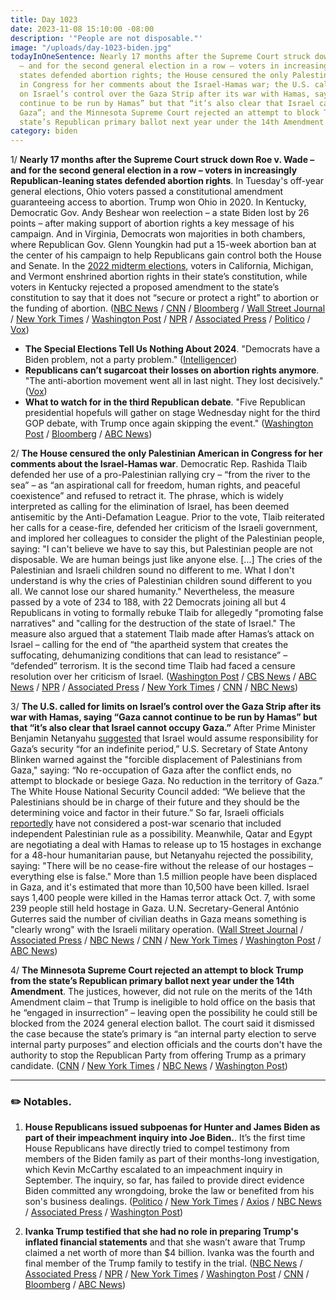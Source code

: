 ```yaml
---
title: Day 1023
date: 2023-11-08 15:10:00 -08:00
description: '"People are not disposable."'
image: "/uploads/day-1023-biden.jpg"
todayInOneSentence: Nearly 17 months after the Supreme Court struck down Roe v. Wade
  – and for the second general election in a row – voters in increasingly Republican-leaning
  states defended abortion rights; the House censured the only Palestinian American
  in Congress for her comments about the Israel-Hamas war; the U.S. called for limits
  on Israel’s control over the Gaza Strip after its war with Hamas, saying “Gaza cannot
  continue to be run by Hamas” but that “it’s also clear that Israel cannot occupy
  Gaza”; and the Minnesota Supreme Court rejected an attempt to block Trump from the
  state’s Republican primary ballot next year under the 14th Amendment.
category: biden
---
```


1/ **Nearly 17 months after the Supreme Court struck down Roe v. Wade – and for the second general election in a row – voters in increasingly Republican-leaning states defended abortion rights**. In Tuesday's off-year general elections, Ohio voters passed a constitutional amendment guaranteeing access to abortion. Trump won Ohio in 2020. In Kentucky, Democratic Gov. Andy Beshear won reelection – a state Biden lost by 26 points – after making support of abortion rights a key message of his campaign. And in Virginia, Democrats won majorities in both chambers, where Republican Gov. Glenn Youngkin had put a 15-week abortion ban at the center of his campaign to help Republicans gain control both the House and Senate. In the [2022 midterm elections](https://whatthefuckjusthappenedtoday.com/2022/11/09/day-659/#3-voters-in-california-michigan-and), voters in California, Michigan, and Vermont enshrined abortion rights in their state’s constitution, while voters in Kentucky rejected a proposed amendment to the state’s constitution to say that it does not “secure or protect a right” to abortion or the funding of abortion. ([NBC News](https://www.nbcnews.com/politics/elections/election-results-point-major-gop-liability-abortion-heading-2024-rcna123103) / [CNN](https://www.cnn.com/2023/11/07/politics/takeaways-election-day/index.html) / [Bloomberg](https://www.bloomberg.com/news/articles/2023-11-08/wins-in-state-races-boost-democrats-and-biden-s-2024-hopes?srnd=premium&sref=MIBMEEoj) / [Wall Street Journal](https://www.wsj.com/politics/elections/abortion-rights-supporters-rack-up-victories-putting-gop-in-bind-for-2024-4bec7b38) / [New York Times](https://www.nytimes.com/2023/11/08/us/politics/election-results-democrats-abortion.html) / [Washington Post](https://www.washingtonpost.com/politics/2023/11/07/abortion-ohio-kentucky-virginia-elecitons/) / [NPR](https://www.npr.org/2023/11/08/1211429268/abortion-rights-2023-election-ohio-virginia-kentucky) / [Associated Press](https://apnews.com/article/abortion-2024-elections-republicans-ohio-virginia-90255a62d83ad9f1d86b407c9455bb0a) / [Politico](https://www.politico.com/news/2023/11/08/election-day-2023-results-takeaways-00126035) / [Vox](https://www.vox.com/politics/2023/11/8/23951783/election-day-2023-results-analysis-winners-losers-beshear-cameron))

* **The Special Elections Tell Us Nothing About 2024**. "Democrats have a Biden problem, not a party problem." ([Intelligencer](https://nymag.com/intelligencer/2023/11/the-special-elections-tell-us-nothing-about-2024.html))
* **Republicans can’t sugarcoat their losses on abortion rights anymore**. "The anti-abortion movement went all in last night. They lost decisively." ([Vox](https://www.vox.com/2023/11/8/23952090/ohio-election-results-issue-1-abortion-virginia-kentucky-roe-dobbs))
* **What to watch for in the third Republican debate**. "Five Republican presidential hopefuls will gather on stage Wednesday night for the third GOP debate, with Trump once again skipping the event." ([Washington Post](https://www.washingtonpost.com/politics/2023/11/08/presidential-candidates-third-republican-debate/) / [Bloomberg](https://www.bloomberg.com/news/articles/2023-11-08/3rd-republican-debate-key-things-to-watch-5-candidates-no-trump?sref=MIBMEEoj) / [ABC News](https://abcnews.go.com/Politics/watch-3rd-gop-presidential-primary-debate/story?id=104697643))

2/ **The House censured the only Palestinian American in Congress for her comments about the Israel-Hamas war**. Democratic Rep. Rashida Tlaib defended her use of a pro-Palestinian rallying cry – “from the river to the sea” – as “an aspirational call for freedom, human rights, and peaceful coexistence” and refused to retract it. The phrase, which is widely interpreted as calling for the elimination of Israel, has been deemed antisemitic by the Anti-Defamation League. Prior to the vote, Tlaib reiterated her calls for a cease-fire, defended her criticism of the Israeli government, and implored her colleagues to consider the plight of the Palestinian people, saying: "I can't believe we have to say this, but Palestinian people are not disposable. We are human beings just like anyone else. [...] The cries of the Palestinian and Israeli children sound no different to me. What I don't understand is why the cries of Palestinian children sound different to you all. We cannot lose our shared humanity." Nevertheless, the measure passed by a vote of 234 to 188, with 22 Democrats joining all but 4 Republicans in voting to formally rebuke Tlaib for allegedly "promoting false narratives" and "calling for the destruction of the state of Israel." The measure also argued that a statement Tlaib made after Hamas’s attack on Israel – calling for the end of “the apartheid system that creates the suffocating, dehumanizing conditions that can lead to resistance” – “defended” terrorism. It is the second time Tlaib had faced a censure resolution over her criticism of Israel. ([Washington Post](https://www.washingtonpost.com/politics/2023/11/07/rashida-tlaib-censured-house-israel-palestine/) / [CBS News](https://www.cbsnews.com/news/rashida-tlaib-censure-vote-rich-mccormick-marjorie-taylor-greene/) / [ABC News](https://abcnews.go.com/Politics/rep-rashida-tlaib-faces-2nd-censure-resolution-criticism/story?id=104693855) / [NPR](https://www.npr.org/2023/11/07/1211315549/tlaib-censure-house-israel-gaza) / [Associated Press](https://apnews.com/article/congress-house-censure-resolution-tlaib-8085189047a4c40f2d44ada4604aa076) / [New York Times](https://www.nytimes.com/2023/11/07/us/politics/tlaib-censure-house-israel-gaza.html) / [CNN](https://www.cnn.com/2023/11/07/politics/rashida-tlaib-censure-vote) / [NBC News](https://www.nbcnews.com/politics/congress/house-vote-censure-rashida-tlaib-israel-hamas-palestine-remarks-rcna124005))

3/ **The U.S. called for limits on Israel’s control over the Gaza Strip after its war with Hamas, saying “Gaza cannot continue to be run by Hamas” but that “it’s also clear that Israel cannot occupy Gaza.”** After Prime Minister Benjamin Netanyahu [suggested](https://whatthefuckjusthappenedtoday.com/2023/11/07/day-1022/#2-prime-minister-benjamin-netanyahu) that Israel would assume responsibility for Gaza’s security “for an indefinite period,” U.S. Secretary of State Antony Blinken warned against the "forcible displacement of Palestinians from Gaza," saying: “No re-occupation of Gaza after the conflict ends, no attempt to blockade or besiege Gaza. No reduction in the territory of Gaza.” The White House National Security Council added: “We believe that the Palestinians should be in charge of their future and they should be the determining voice and factor in their future.” So far, Israeli officials [reportedly](https://apnews.com/article/gaza-palestinian-israel-west-bank-war-blinken-4858606690949d848cb11903095370c8) have not considered a post-war scenario that included independent Palestinian rule as a possibility. Meanwhile, Qatar and Egypt are negotiating a deal with Hamas to release up to 15 hostages in exchange for a 48-hour humanitarian pause, but Netanyahu rejected the possibility, saying: "There will be no cease-fire without the release of our hostages – everything else is false." More than 1.5 million people have been displaced in Gaza, and it's estimated that more than 10,500 have been killed. Israel says 1,400 people were killed in the Hamas terror attack Oct. 7, with some 239 people still held hostage in Gaza. U.N. Secretary-General António Guterres said the number of civilian deaths in Gaza means something is "clearly wrong" with the Israeli military operation. ([Wall Street Journal](https://www.wsj.com/world/middle-east/u-s-sees-limits-for-israels-place-in-gaza-future-0b3414cb) / [Associated Press](https://apnews.com/article/israel-hamas-war-live-updates-11-08-2023-ddf02616ad9bdfc6d311e89c0315874d) / [NBC News](https://www.nbcnews.com/news/world/live-blog/israel-hamas-war-live-updates-rcna124127) / [CNN](https://www.cnn.com/middleeast/live-news/israel-hamas-war-gaza-news-11-08-23/index.html) / [New York Times](https://www.nytimes.com/live/2023/11/08/world/israel-hamas-war-gaza) / [Washington Post](https://www.washingtonpost.com/world/2023/11/08/israel-war-news-hamas-gaza-palestine/) / [ABC News](https://abcnews.go.com/International/live-updates/israel-gaza-hamas/?id=104617602))

4/ **The Minnesota Supreme Court rejected an attempt to block Trump from the state’s Republican primary ballot next year under the 14th Amendment**. The justices, however, did not rule on the merits of the 14th Amendment claim – that Trump is ineligible to hold office on the basis that he “engaged in insurrection” – leaving open the possibility he could still be blocked from the 2024 general election ballot. The court said it dismissed the case because the state’s primary is “an internal party election to serve internal party purposes” and election officials and the courts don't have the authority to stop the Republican Party from offering Trump as a primary candidate. ([CNN](https://www.cnn.com/2023/11/08/politics/minnesota-14th-amendment-trump/index.html) / [New York Times](https://www.nytimes.com/2023/11/08/us/politics/trump-14th-amendment-ballot.html) / [NBC News](https://www.nbcnews.com/politics/donald-trump/minnesota-supreme-court-dismisses-effort-block-trump-states-primary-ba-rcna124291) / [Washington Post](https://www.washingtonpost.com/politics/2023/11/08/minnesota-supreme-court-2024-ballot-trump/))

---

### ✏️ Notables.

1. **House Republicans issued subpoenas for Hunter and James Biden as part of their impeachment inquiry into Joe Biden.**. It’s the first time House Republicans have directly tried to compel testimony from members of the Biden family as part of their months-long investigation, which Kevin McCarthy escalated to an impeachment inquiry in September. The inquiry, so far, has failed to provide direct evidence Biden committed any wrongdoing, broke the law or benefited from his son's business dealings. ([Politico](https://www.politico.com/live-updates/2023/11/08/congress/hunter-biden-subpoenaed-00126137) / [New York Times](https://www.nytimes.com/2023/11/08/us/politics/james-hunter-biden-house-subpoenas.html) / [Axios](https://www.axios.com/2023/11/08/hunter-biden-james-subpoena-house-gop) / [NBC News](https://www.nbcnews.com/politics/congress/house-subpoenas-james-hunter-biden-republican-impeachment-inquiry-rcna124222) / [Associated Press](https://apnews.com/article/hunter-joe-biden-impeachment-congress-subpoena-37fe9652539c2c501d8b8bd8c3cc8901) / [Washington Post](https://www.washingtonpost.com/politics/2023/11/08/hunter-biden-james-biden-subpoenas/))

2. **Ivanka Trump testified that she had no role in preparing Trump's inflated financial statements** and that she wasn’t aware that Trump claimed a net worth of more than $4 billion. Ivanka was the fourth and final member of the Trump family to testify in the trial. ([NBC News](https://www.nbcnews.com/politics/donald-trump/live-blog/ivanka-trump-fraud-trial-live-updates-rcna122519) / [Associated Press](https://apnews.com/article/trump-fraud-lawsuit-trial-ivanka-trump-testimony-1795382ea1d2c33faefbb40a0907feca) / [NPR](https://www.npr.org/2023/11/08/1211487348/ivanka-trump-testimony-fraud-trial) / [New York Times](https://www.nytimes.com/live/2023/11/08/nyregion/trump-fraud-trial) / [Washington Post](https://www.washingtonpost.com/politics/2023/11/08/trump-ivanka-new-york-fraud-trial/) / [CNN](https://www.cnn.com/politics/live-news/trump-civil-fraud-trial-11-08-23/index.html) / [Bloomberg](https://www.bloomberg.com/news/articles/2023-11-08/ivanka-trump-testifies-no-role-in-father-s-net-worth-claims?srnd=premium&sref=MIBMEEoj) / [ABC News](https://abcnews.go.com/US/live-updates/trump-fraud-trial/?id=103642561))

